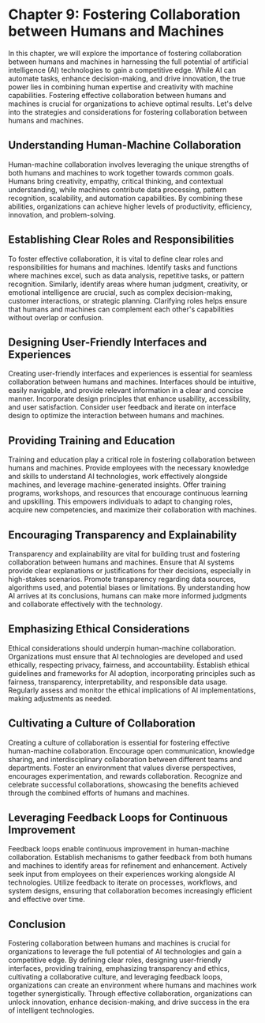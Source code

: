 Chapter 9: Fostering Collaboration between Humans and Machines
==============================================================

In this chapter, we will explore the importance of fostering collaboration between humans and machines in harnessing the full potential of artificial intelligence (AI) technologies to gain a competitive edge. While AI can automate tasks, enhance decision-making, and drive innovation, the true power lies in combining human expertise and creativity with machine capabilities. Fostering effective collaboration between humans and machines is crucial for organizations to achieve optimal results. Let's delve into the strategies and considerations for fostering collaboration between humans and machines.

Understanding Human-Machine Collaboration
-----------------------------------------

Human-machine collaboration involves leveraging the unique strengths of both humans and machines to work together towards common goals. Humans bring creativity, empathy, critical thinking, and contextual understanding, while machines contribute data processing, pattern recognition, scalability, and automation capabilities. By combining these abilities, organizations can achieve higher levels of productivity, efficiency, innovation, and problem-solving.

Establishing Clear Roles and Responsibilities
---------------------------------------------

To foster effective collaboration, it is vital to define clear roles and responsibilities for humans and machines. Identify tasks and functions where machines excel, such as data analysis, repetitive tasks, or pattern recognition. Similarly, identify areas where human judgment, creativity, or emotional intelligence are crucial, such as complex decision-making, customer interactions, or strategic planning. Clarifying roles helps ensure that humans and machines can complement each other's capabilities without overlap or confusion.

Designing User-Friendly Interfaces and Experiences
--------------------------------------------------

Creating user-friendly interfaces and experiences is essential for seamless collaboration between humans and machines. Interfaces should be intuitive, easily navigable, and provide relevant information in a clear and concise manner. Incorporate design principles that enhance usability, accessibility, and user satisfaction. Consider user feedback and iterate on interface design to optimize the interaction between humans and machines.

Providing Training and Education
--------------------------------

Training and education play a critical role in fostering collaboration between humans and machines. Provide employees with the necessary knowledge and skills to understand AI technologies, work effectively alongside machines, and leverage machine-generated insights. Offer training programs, workshops, and resources that encourage continuous learning and upskilling. This empowers individuals to adapt to changing roles, acquire new competencies, and maximize their collaboration with machines.

Encouraging Transparency and Explainability
-------------------------------------------

Transparency and explainability are vital for building trust and fostering collaboration between humans and machines. Ensure that AI systems provide clear explanations or justifications for their decisions, especially in high-stakes scenarios. Promote transparency regarding data sources, algorithms used, and potential biases or limitations. By understanding how AI arrives at its conclusions, humans can make more informed judgments and collaborate effectively with the technology.

Emphasizing Ethical Considerations
----------------------------------

Ethical considerations should underpin human-machine collaboration. Organizations must ensure that AI technologies are developed and used ethically, respecting privacy, fairness, and accountability. Establish ethical guidelines and frameworks for AI adoption, incorporating principles such as fairness, transparency, interpretability, and responsible data usage. Regularly assess and monitor the ethical implications of AI implementations, making adjustments as needed.

Cultivating a Culture of Collaboration
--------------------------------------

Creating a culture of collaboration is essential for fostering effective human-machine collaboration. Encourage open communication, knowledge sharing, and interdisciplinary collaboration between different teams and departments. Foster an environment that values diverse perspectives, encourages experimentation, and rewards collaboration. Recognize and celebrate successful collaborations, showcasing the benefits achieved through the combined efforts of humans and machines.

Leveraging Feedback Loops for Continuous Improvement
----------------------------------------------------

Feedback loops enable continuous improvement in human-machine collaboration. Establish mechanisms to gather feedback from both humans and machines to identify areas for refinement and enhancement. Actively seek input from employees on their experiences working alongside AI technologies. Utilize feedback to iterate on processes, workflows, and system designs, ensuring that collaboration becomes increasingly efficient and effective over time.

Conclusion
----------

Fostering collaboration between humans and machines is crucial for organizations to leverage the full potential of AI technologies and gain a competitive edge. By defining clear roles, designing user-friendly interfaces, providing training, emphasizing transparency and ethics, cultivating a collaborative culture, and leveraging feedback loops, organizations can create an environment where humans and machines work together synergistically. Through effective collaboration, organizations can unlock innovation, enhance decision-making, and drive success in the era of intelligent technologies.
